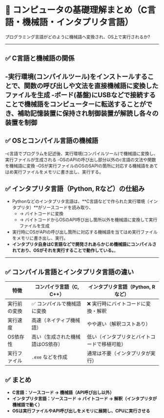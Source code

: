 # 🧠 コンピュータの基礎理解まとめ（C言語・機械語・インタプリタ言語）

プログラミング言語がどのように機械語へ変換され、OS上で実行されるか?

---

## ✅ C言語と機械語の関係

-実行環境(コンパイルツール)をインストールすることで、関数の呼び出しや文法を直接機械語に変換したファイルを生成
-ボード(基盤)にUSBなどで接続することで機械語をコンピューターに転送することができ、補助記憶装置に保持され制御装置が解読し各々の装置を制御
---

## ✅ OSとコンパイル言語の機械語
-c言語でプログラムを記述後、実行環境(コンパイルツール)で機械語に変換し、実行ファイルが生成される
-OSのAPIの呼び出し部分以外のc言語の文法や関数を機械語に変換
-OSが実行ファイルのOSのSAPIの箇所に対応する機械語をあてはめ実行ファイルをメモリに書き出し、実行する。

## ✅ インタプリタ言語（Python, Rなど）の仕組み

- Pythonなどのインタプリタ言語は、**C言語などで作られた実行環境（インタプリタ）**がソースコードを読み取り、
  - → バイトコードに変換
  - → バイトコードからOSのAPI呼び出し箇所以外を機械語に変換して実行ファイルを生成
- 実行時にOSがAPIの呼び出し箇所に対応する機械語を当てはめ実行ファイルをメモリに書き出し、実行。
- **インタプリタ自身はC言語などで開発されあらかじめ機械語にコンパイルされており、OSがそれを実行することで動作している。**。

---

## ✅ コンパイル言語とインタプリタ言語の違い

| 特徴                        | コンパイラ言語（C, C++）                 | インタプリタ言語（Python, Rなど）          |
|-----------------------------|-------------------------------------------|---------------------------------------------|
| 実行前の変換                | ✅ コンパイルで機械語に変換               | ❌ 実行時にバイトコードに変換・解釈         |
| 実行速度                    | 高速（ネイティブ機械語）                 | やや遅い（解釈コストあり）                   |
| OS依存性                    | 高い（生成された機械語はOS依存）         | 低い（インタプリタとバイトコードで移植可能） |
| 実行ファイル                | `.exe` などを作成                         | 通常は不要（インタプリタが実行）             |





## ✅ まとめ

- **C言語：ソースコード → 機械語（API呼び出し以外）**
- **インタプリタ言語：ソースコード → バイトコード → 解釈（インタプリタが機械語で動く）**
- **OSは実行ファイルやAPI呼び出しをメモリに展開し、CPUに実行させる**

